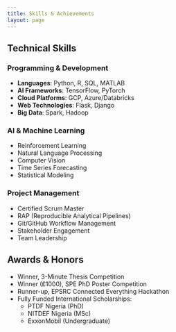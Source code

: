 ```yaml
---
title: Skills & Achievements
layout: page
---
```


## Technical Skills

### Programming & Development
- **Languages**: Python, R, SQL, MATLAB
- **AI Frameworks**: TensorFlow, PyTorch
- **Cloud Platforms**: GCP, Azure/Databricks
- **Web Technologies**: Flask, Django
- **Big Data**: Spark, Hadoop

### AI & Machine Learning
- Reinforcement Learning
- Natural Language Processing
- Computer Vision
- Time Series Forecasting
- Statistical Modeling

### Project Management
- Certified Scrum Master
- RAP (Reproducible Analytical Pipelines)
- Git/GitHub Workflow Management
- Stakeholder Engagement
- Team Leadership

## Awards & Honors
- Winner, 3-Minute Thesis Competition
- Winner (£1000), SPE PhD Poster Competition
- Runner-up, EPSRC Connected Everything Hackathon
- Fully Funded International Scholarships:
  - PTDF Nigeria (PhD)
  - NITDEF Nigeria (MSc)
  - ExxonMobil (Undergraduate)